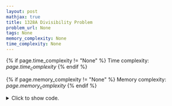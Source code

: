 ```yaml
---
layout: post
mathjax: true
title: 1328A Divisibility Problem
problem_url: None
tags: None
memory_complexity: None
time_complexity: None
---
```




{% if page.time_complexity != "None" %}
Time complexity: ${{ page.time_complexity }}$
{% endif %}

{% if page.memory_complexity != "None" %}
Memory complexity: ${{ page.memory_complexity }}$
{% endif %}

<details>
<summary>
<p style="display:inline">Click to show code.</p>
</summary>
```cpp
{% raw %}
using namespace std;
int main(void)
{
    int t, a, b, mod;
    cin >> t;
    while (t--)
    {
        cin >> a >> b;
        mod = a % b;
        cout << (b - mod) % b << endl;
    }
}

{% endraw %}
```
</details>

